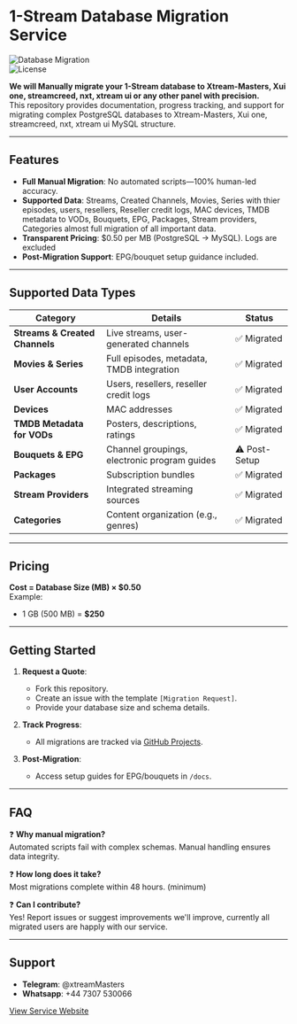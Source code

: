 # 1-Stream Database Migration Service  

![Database Migration](https://img.shields.io/badge/Status-Active-brightgreen)  
![License](https://img.shields.io/badge/License-MIT-blue)  

**We will Manually migrate your 1-Stream database to Xtream-Masters, Xui one, streamcreed, nxt, xtream ui or any other panel with precision.**  
This repository provides documentation, progress tracking, and support for migrating complex PostgreSQL databases to Xtream-Masters, Xui one, streamcreed, nxt, xtream ui MySQL structure.  

---

## Features  
- **Full Manual Migration**: No automated scripts—100% human-led accuracy.  
- **Supported Data**: Streams, Created Channels, Movies, Series with thier episodes, users, resellers, Reseller credit logs, MAC devices, TMDB metadata to VODs, Bouquets, EPG, Packages, Stream providers, Categories almost full migration of all important data.  
- **Transparent Pricing**: $0.50 per MB (PostgreSQL → MySQL). Logs are excluded
- **Post-Migration Support**: EPG/bouquet setup guidance included.  

---

## Supported Data Types    
| Category                   | Details                                      | Status          |  
|----------------------------|----------------------------------------------|-----------------|  
| **Streams & Created Channels** | Live streams, user-generated channels       | ✅ Migrated     |  
| **Movies & Series**         | Full episodes, metadata, TMDB integration   | ✅ Migrated     |  
| **User Accounts**           | Users, resellers, reseller credit logs      | ✅ Migrated     |  
| **Devices**                 | MAC addresses                                | ✅ Migrated     |  
| **TMDB Metadata for VODs**  | Posters, descriptions, ratings              | ✅ Migrated     |  
| **Bouquets & EPG**          | Channel groupings, electronic program guides| ⚠️ Post-Setup   |  
| **Packages**                | Subscription bundles                         | ✅ Migrated     |  
| **Stream Providers**        | Integrated streaming sources                | ✅ Migrated     |  
| **Categories**              | Content organization (e.g., genres)         | ✅ Migrated     |  

---

## Pricing  
**Cost = Database Size (MB) × $0.50**  
Example:  
- 1 GB (500 MB) = **$250**  

---

## Getting Started  
1. **Request a Quote**:  
   - Fork this repository.  
   - Create an issue with the template `[Migration Request]`.  
   - Provide your database size and schema details.  

2. **Track Progress**:  
   - All migrations are tracked via [GitHub Projects](link-to-project-board).  

3. **Post-Migration**:  
   - Access setup guides for EPG/bouquets in `/docs`.  

---

## FAQ  
❓ **Why manual migration?**  
Automated scripts fail with complex schemas. Manual handling ensures data integrity.  

❓ **How long does it take?**  
Most migrations complete within 48 hours. (minimum) 

❓ **Can I contribute?**  
Yes! Report issues or suggest improvements we'll improve, currently all migrated users are happly with our service.  

---

## Support  
- **Telegram**: @xtreamMasters
- **Whatsapp**: +44 7307 530066

[View Service Website]([#](https://xtream-masters.com/))

